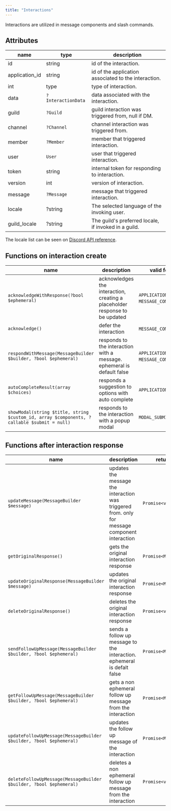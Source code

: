 ```yaml
---
title: "Interactions"
---
```


Interactions are utilized in message components and slash commands.

## Attributes

| name           | type               | description                                          |
| -------------- | ------------------ | ---------------------------------------------------- |
| id             | string             | id of the interaction.                               |
| application_id | string             | id of the application associated to the interaction. |
| int            | type               | type of interaction.                                 |
| data           | `?InteractionData` | data associated with the interaction.                |
| guild          | `?Guild`           | guild interaction was triggered from, null if DM.    |
| channel        | `?Channel`         | channel interaction was triggered from.              |
| member         | `?Member`          | member that triggered interaction.                   |
| user           | `User`             | user that triggered interaction.                     |
| token          | string             | internal token for responding to interaction.        |
| version        | int                | version of interaction.                              |
| message        | `?Message`         | message that triggered interaction.                  |
| locale         | ?string            | The selected language of the invoking user.          |
| guild_locale   | ?string            | The guild's preferred locale, if invoked in a guild. |

The locale list can be seen on [Discord API reference](https://discord.com/developers/docs/reference#locales).

## Functions on interaction create

| name                                                                                       | description                                                                 | valid for interaction type                                 |
| ------------------------------------------------------------------------------------------ | --------------------------------------------------------------------------- | ---------------------------------------------------------- |
| `acknowledgeWithResponse(?bool $ephemeral)`                                                | acknowledges the interaction, creating a placeholder response to be updated | `APPLICATION_COMMAND`, `MESSAGE_COMPONENT`, `MODAL_SUBMIT` |
| `acknowledge()`                                                                            | defer the interaction                                                       | `MESSAGE_COMPONENT`, `MODAL_SUBMIT`                        |
| `respondWithMessage(MessageBuilder $builder, ?bool $ephemeral)`                            | responds to the interaction with a message. ephemeral is default false      | `APPLICATION_COMMAND`, `MESSAGE_COMPONENT`, `MODAL_SUBMIT` |
| `autoCompleteResult(array $choices)`                                                       | responds a suggestion to options with auto complete                         | `APPLICATION_COMMAND_AUTOCOMPLETE`                         |
| `showModal(string $title, string $custom_id, array $components, ?callable $submit = null)` | responds to the interaction with a popup modal                              | `MODAL_SUBMIT`                                             |

## Functions after interaction response

| name                                                               | description                                                                                    | return             |
| ------------------------------------------------------------------ | ---------------------------------------------------------------------------------------------- | ------------------ |
| `updateMessage(MessageBuilder $message)`                           | updates the message the interaction was triggered from. only for message component interaction | `Promise<void>`    |
| `getOriginalResponse()`                                            | gets the original interaction response                                                         | `Promise<Message>` |
| `updateOriginalResponse(MessageBuilder $message)`                  | updates the original interaction response                                                      | `Promise<Message>` |
| `deleteOriginalResponse()`                                         | deletes the original interaction response                                                      | `Promise<void>`    |
| `sendFollowUpMessage(MessageBuilder $builder, ?bool $ephemeral)`   | sends a follow up message to the interaction. ephemeral is defalt false                        | `Promise<Message>` |
| `getFollowUpMessage(MessageBuilder $builder, ?bool $ephemeral)`    | gets a non ephemeral follow up message from the interaction                                    | `Promise<Message>` |
| `updateFollowUpMessage(MessageBuilder $builder, ?bool $ephemeral)` | updates the follow up message of the interaction                                               | `Promise<Message>` |
| `deleteFollowUpMessage(MessageBuilder $builder, ?bool $ephemeral)` | deletes a non ephemeral follow up message from the interaction                                 | `Promise<void>`    |